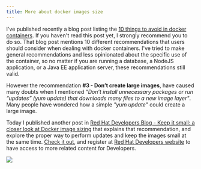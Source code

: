 ```yaml
---
title: More about docker images size
---
```


I've published recently a blog post listing the [10 things to avoid in docker containers](/2016/02/24/10-things-to-avoid-in-docker/). If you haven't read this post yet, I strongly recommend you to do so. That blog post mentions 10 different recommendations that users should consider when dealing with docker containers. I've tried to make general recommendations and less opinionated about the specific use of the container, so no matter if you are running a database, a NodeJS application, or a Java EE application server, these recommendations still valid.

However the recommendation **#3 - Don’t create large images**, have caused many doubts when I mentioned *"Don’t install unnecessary packages or run “updates” (yum update) that downloads many files to a new image layer"*.  Many people have wondered how a simple *"yum update"* could create a large image. 

Today I published another post in [Red Hat Developers Blog - Keep it small: a closer look at Docker image sizing](http://developers.redhat.com/blog/2016/03/09/more-about-docker-images-size/) that explains that recommendation, and  explore the proper way to perform updates and keep the images small at the same time. [Check it out](http://developers.redhat.com/blog/2016/03/09/more-about-docker-images-size/), and register at [Red Hat Developers website](https://developers.redhat.com/) to have access to more related content for Developers.

![](https://rhdevelopers.files.wordpress.com/2015/01/docker-whale-home-logo.png?w=459)
